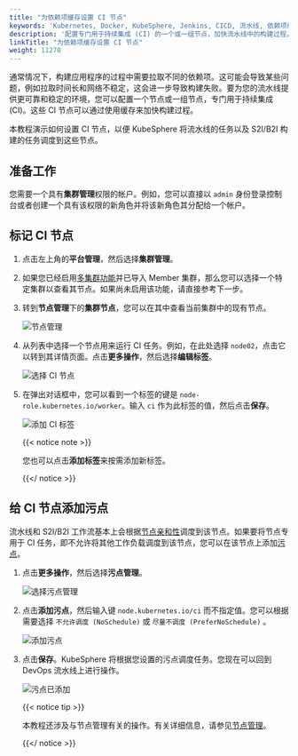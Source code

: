 ```yaml
---
title: "为依赖项缓存设置 CI 节点"
keywords: 'Kubernetes, Docker, KubeSphere, Jenkins, CICD, 流水线, 依赖项缓存'
description: '配置专门用于持续集成 (CI) 的一个或一组节点，加快流水线中的构建过程。'
linkTitle: "为依赖项缓存设置 CI 节点"
weight: 11270
---
```


通常情况下，构建应用程序的过程中需要拉取不同的依赖项。这可能会导致某些问题，例如拉取时间长和网络不稳定，这会进一步导致构建失败。要为您的流水线提供更可靠和稳定的环境，您可以配置一个节点或一组节点，专门用于持续集成 (CI)。这些 CI 节点可以通过使用缓存来加快构建过程。

本教程演示如何设置 CI 节点，以便 KubeSphere 将流水线的任务以及 S2I/B2I 构建的任务调度到这些节点。

## 准备工作

您需要一个具有**集群管理**权限的帐户。例如，您可以直接以 `admin` 身份登录控制台或者创建一个具有该权限的新角色并将该新角色其分配给一个帐户。

## 标记 CI 节点

1. 点击左上角的**平台管理**，然后选择**集群管理**。

2. 如果您已经启用[多集群功能](../../../multicluster-management/)并已导入 Member 集群，那么您可以选择一个特定集群以查看其节点。如果尚未启用该功能，请直接参考下一步。

3. 转到**节点管理**下的**集群节点**，您可以在其中查看当前集群中的现有节点。

   ![节点管理](/images/docs/zh-cn/devops-user-guide/use-devops/set-ci-node-for-dependency-caching/node-management.png)

4. 从列表中选择一个节点用来运行 CI 任务。例如，在此处选择 `node02`，点击它以转到其详情页面。点击**更多操作**，然后选择**编辑标签**。

   ![选择 CI 节点](/images/docs/zh-cn/devops-user-guide/use-devops/set-ci-node-for-dependency-caching/select-ci-node.png)

5. 在弹出对话框中，您可以看到一个标签的键是 `node-role.kubernetes.io/worker`。输入 `ci` 作为此标签的值，然后点击**保存**。

   ![添加 CI 标签](/images/docs/zh-cn/devops-user-guide/use-devops/set-ci-node-for-dependency-caching/add-ci-label.png)

   {{< notice note >}} 

   您也可以点击**添加标签**来按需添加新标签。

   {{</ notice >}} 

## 给 CI 节点添加污点

流水线和 S2I/B2I 工作流基本上会根据[节点亲和性](https://kubernetes.io/zh/docs/concepts/scheduling-eviction/assign-pod-node/#node-affinity)调度到该节点。如果要将节点专用于 CI 任务，即不允许将其他工作负载调度到该节点，您可以在该节点上添加[污点](https://kubernetes.io/zh/docs/concepts/scheduling-eviction/taint-and-toleration/)。

1. 点击**更多操作**，然后选择**污点管理**。

   ![选择污点管理](/images/docs/zh-cn/devops-user-guide/use-devops/set-ci-node-for-dependency-caching/select-taint-management.png)

2. 点击**添加污点**，然后输入键 `node.kubernetes.io/ci` 而不指定值。您可以根据需要选择 `不允许调度 (NoSchedule)` 或 `尽量不调度 (PreferNoSchedule)` 。

   ![添加污点](/images/docs/zh-cn/devops-user-guide/use-devops/set-ci-node-for-dependency-caching/add-taint.png)

3. 点击**保存**。KubeSphere 将根据您设置的污点调度任务。您现在可以回到 DevOps 流水线上进行操作。

   ![污点已添加](/images/docs/zh-cn/devops-user-guide/use-devops/set-ci-node-for-dependency-caching/taint-result.png)

   {{< notice tip >}} 

   本教程还涉及与节点管理有关的操作。有关详细信息，请参见[节点管理](../../../cluster-administration/nodes/)。

   {{</ notice >}}
